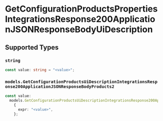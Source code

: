 # GetConfigurationProductsPropertiesIntegrationsResponse200ApplicationJSONResponseBodyUiDescription


## Supported Types

### `string`

```typescript
const value: string = "<value>";
```

### `models.GetConfigurationProductsUiDescriptionIntegrationsResponse200ApplicationJSONResponseBodyProducts2`

```typescript
const value:
  models.GetConfigurationProductsUiDescriptionIntegrationsResponse200ApplicationJSONResponseBodyProducts2 =
    {
      expr: "<value>",
    };
```

